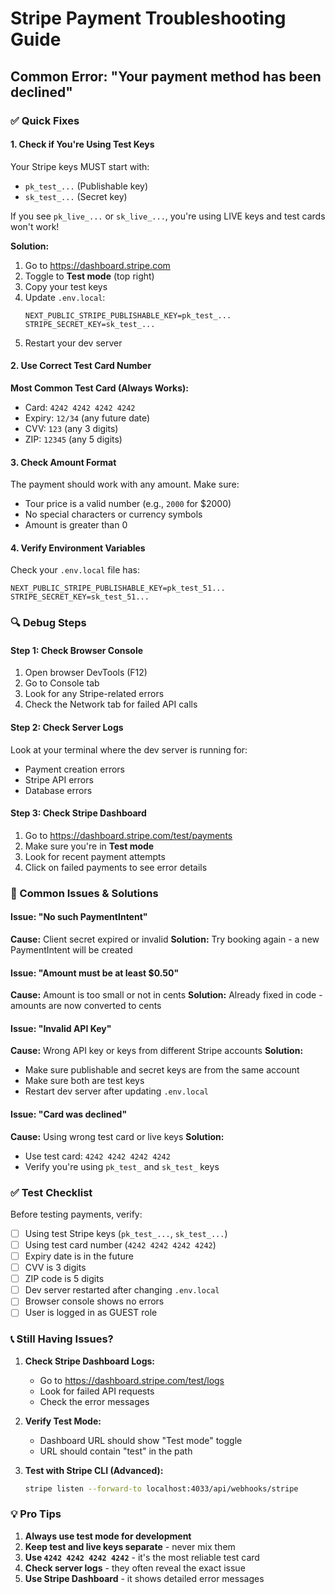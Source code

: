 # Stripe Payment Troubleshooting Guide

## Common Error: "Your payment method has been declined"

### ✅ Quick Fixes

#### 1. **Check if You're Using Test Keys**
Your Stripe keys MUST start with:
- `pk_test_...` (Publishable key)
- `sk_test_...` (Secret key)

If you see `pk_live_...` or `sk_live_...`, you're using LIVE keys and test cards won't work!

**Solution:**
1. Go to https://dashboard.stripe.com
2. Toggle to **Test mode** (top right)
3. Copy your test keys
4. Update `.env.local`:
   ```
   NEXT_PUBLIC_STRIPE_PUBLISHABLE_KEY=pk_test_...
   STRIPE_SECRET_KEY=sk_test_...
   ```
5. Restart your dev server

#### 2. **Use Correct Test Card Number**
**Most Common Test Card (Always Works):**
- Card: `4242 4242 4242 4242`
- Expiry: `12/34` (any future date)
- CVV: `123` (any 3 digits)
- ZIP: `12345` (any 5 digits)

#### 3. **Check Amount Format**
The payment should work with any amount. Make sure:
- Tour price is a valid number (e.g., `2000` for $2000)
- No special characters or currency symbols
- Amount is greater than 0

#### 4. **Verify Environment Variables**
Check your `.env.local` file has:
```env
NEXT_PUBLIC_STRIPE_PUBLISHABLE_KEY=pk_test_51...
STRIPE_SECRET_KEY=sk_test_51...
```

### 🔍 Debug Steps

#### Step 1: Check Browser Console
1. Open browser DevTools (F12)
2. Go to Console tab
3. Look for any Stripe-related errors
4. Check the Network tab for failed API calls

#### Step 2: Check Server Logs
Look at your terminal where the dev server is running for:
- Payment creation errors
- Stripe API errors
- Database errors

#### Step 3: Check Stripe Dashboard
1. Go to https://dashboard.stripe.com/test/payments
2. Make sure you're in **Test mode**
3. Look for recent payment attempts
4. Click on failed payments to see error details

### 🐛 Common Issues & Solutions

#### Issue: "No such PaymentIntent"
**Cause:** Client secret expired or invalid
**Solution:** Try booking again - a new PaymentIntent will be created

#### Issue: "Amount must be at least $0.50"
**Cause:** Amount is too small or not in cents
**Solution:** Already fixed in code - amounts are now converted to cents

#### Issue: "Invalid API Key"
**Cause:** Wrong API key or keys from different Stripe accounts
**Solution:** 
- Make sure publishable and secret keys are from the same account
- Make sure both are test keys
- Restart dev server after updating `.env.local`

#### Issue: "Card was declined"
**Cause:** Using wrong test card or live keys
**Solution:**
- Use test card: `4242 4242 4242 4242`
- Verify you're using `pk_test_` and `sk_test_` keys

### ✅ Test Checklist

Before testing payments, verify:

- [ ] Using test Stripe keys (`pk_test_...`, `sk_test_...`)
- [ ] Using test card number (`4242 4242 4242 4242`)
- [ ] Expiry date is in the future
- [ ] CVV is 3 digits
- [ ] ZIP code is 5 digits
- [ ] Dev server restarted after changing `.env.local`
- [ ] Browser console shows no errors
- [ ] User is logged in as GUEST role

### 📞 Still Having Issues?

1. **Check Stripe Dashboard Logs:**
   - Go to https://dashboard.stripe.com/test/logs
   - Look for failed API requests
   - Check the error messages

2. **Verify Test Mode:**
   - Dashboard URL should show "Test mode" toggle
   - URL should contain "test" in the path

3. **Test with Stripe CLI (Advanced):**
   ```bash
   stripe listen --forward-to localhost:4033/api/webhooks/stripe
   ```

### 💡 Pro Tips

1. **Always use test mode for development**
2. **Keep test and live keys separate** - never mix them
3. **Use `4242 4242 4242 4242`** - it's the most reliable test card
4. **Check server logs** - they often reveal the exact issue
5. **Use Stripe Dashboard** - it shows detailed error messages

